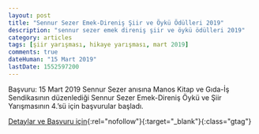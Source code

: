 ```yaml
---
layout: post
title: "Sennur Sezer Emek-Direniş Şiir ve Öykü Ödülleri 2019"
description: "sennur sezer emek direniş şiir ve öykü ödülleri 2019"
category: articles
tags: [şiir yarışması, hikaye yarışması, mart 2019]
comments: true
dateHuman: "15 Mart 2019"
lastDate: 1552597200
---
```


Başvuru: 15 Mart 2019
Sennur Sezer anısına Manos Kitap ve Gıda-İş Sendikasının düzenlediği Sennur Sezer Emek-Direniş Öykü ve Şiir Yarışmasının 4.’sü için başvurular başladı.

[Detaylar ve Başvuru için](https://ekmekvegul.net/etkinlik-takvimi/sennur-sezer-emek-direnis-siir-ve-oyku-odulleri-2019?utm_source=edebiyatyarismalari.com&utm_medium=affiliate&utm_campaign=cpc){:rel="nofollow"}{:target="_blank"}{:class="gtag"}